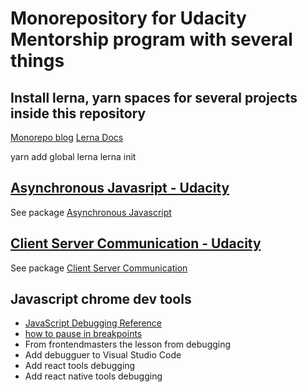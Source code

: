 # Monorepository for Udacity Mentorship program with several things

## Install lerna, yarn spaces for several projects inside this repository

[Monorepo blog](https://blog.kaleidos.net/2018/11/20/Monorepos-con-Lerna/)
[Lerna Docs](https://lernajs.io)

yarn add global lerna
lerna init

## [Asynchronous Javasript - Udacity](https://classroom.udacity.com/nanodegrees/nd019/parts/c5795c43-ebd1-4da9-8af9-db1c95ccf9e4)

See package [Asynchronous Javascript](/packages/asynchronous-js/README.md)

## [Client Server Communication - Udacity](https://classroom.udacity.com/nanodegrees/nd019/parts/a6fb0c7c-5ae4-4c2f-95b3-64052a6b825e)

See package [Client Server Communication](/packages/client-server-communication/README.md)

## Javascript chrome dev tools

<!-- TODO: -->

- [JavaScript Debugging Reference](https://developers.google.com/web/tools/chrome-devtools/javascript/reference)
- [how to pause in breakpoints](https://developers.google.com/web/tools/chrome-devtools/javascript/breakpoints)
- From frontendmasters the lesson from debugging
- Add debugguer to Visual Studio Code
- Add react tools debugging
- Add react native tools debugging
